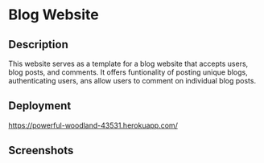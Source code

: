 #  Blog Website

## Description
This website serves as a template for a blog website that accepts users, blog posts, and comments. It offers funtionality of posting unique blogs, authenticating users, ans allow users to comment on individual blog posts. 

## Deployment
https://powerful-woodland-43531.herokuapp.com/

## Screenshots
